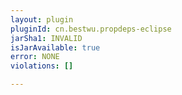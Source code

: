 ```yaml
---
layout: plugin
pluginId: cn.bestwu.propdeps-eclipse
jarSha1: INVALID
isJarAvailable: true
error: NONE
violations: []

---
```

